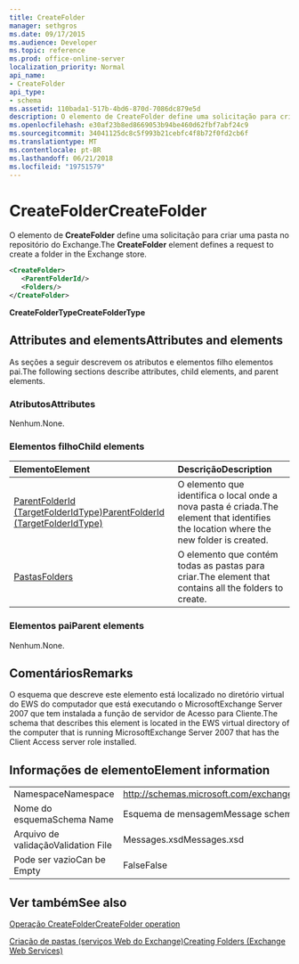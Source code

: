 ```yaml
---
title: CreateFolder
manager: sethgros
ms.date: 09/17/2015
ms.audience: Developer
ms.topic: reference
ms.prod: office-online-server
localization_priority: Normal
api_name:
- CreateFolder
api_type:
- schema
ms.assetid: 110bada1-517b-4bd6-870d-7086dc879e5d
description: O elemento de CreateFolder define uma solicitação para criar uma pasta no repositório do Exchange.
ms.openlocfilehash: e30af23b8ed8669053b94be460d62fbf7abf24c9
ms.sourcegitcommit: 34041125dc8c5f993b21cebfc4f8b72f0fd2cb6f
ms.translationtype: MT
ms.contentlocale: pt-BR
ms.lasthandoff: 06/21/2018
ms.locfileid: "19751579"
---
```

# <a name="createfolder"></a><span data-ttu-id="5c036-103">CreateFolder</span><span class="sxs-lookup"><span data-stu-id="5c036-103">CreateFolder</span></span>

<span data-ttu-id="5c036-104">O elemento de **CreateFolder** define uma solicitação para criar uma pasta no repositório do Exchange.</span><span class="sxs-lookup"><span data-stu-id="5c036-104">The **CreateFolder** element defines a request to create a folder in the Exchange store.</span></span> 
  
```xml
<CreateFolder>
   <ParentFolderId/>
   <Folders/>
</CreateFolder>
```

 <span data-ttu-id="5c036-105">**CreateFolderType**</span><span class="sxs-lookup"><span data-stu-id="5c036-105">**CreateFolderType**</span></span>
## <a name="attributes-and-elements"></a><span data-ttu-id="5c036-106">Attributes and elements</span><span class="sxs-lookup"><span data-stu-id="5c036-106">Attributes and elements</span></span>

<span data-ttu-id="5c036-107">As seções a seguir descrevem os atributos e elementos filho elementos pai.</span><span class="sxs-lookup"><span data-stu-id="5c036-107">The following sections describe attributes, child elements, and parent elements.</span></span>
  
### <a name="attributes"></a><span data-ttu-id="5c036-108">Atributos</span><span class="sxs-lookup"><span data-stu-id="5c036-108">Attributes</span></span>

<span data-ttu-id="5c036-109">Nenhum.</span><span class="sxs-lookup"><span data-stu-id="5c036-109">None.</span></span>
  
### <a name="child-elements"></a><span data-ttu-id="5c036-110">Elementos filho</span><span class="sxs-lookup"><span data-stu-id="5c036-110">Child elements</span></span>

|<span data-ttu-id="5c036-111">**Elemento**</span><span class="sxs-lookup"><span data-stu-id="5c036-111">**Element**</span></span>|<span data-ttu-id="5c036-112">**Descrição**</span><span class="sxs-lookup"><span data-stu-id="5c036-112">**Description**</span></span>|
|:-----|:-----|
|[<span data-ttu-id="5c036-113">ParentFolderId (TargetFolderIdType)</span><span class="sxs-lookup"><span data-stu-id="5c036-113">ParentFolderId (TargetFolderIdType)</span></span>](parentfolderid-targetfolderidtype.md) <br/> |<span data-ttu-id="5c036-114">O elemento que identifica o local onde a nova pasta é criada.</span><span class="sxs-lookup"><span data-stu-id="5c036-114">The element that identifies the location where the new folder is created.</span></span>  <br/> |
|[<span data-ttu-id="5c036-115">Pastas</span><span class="sxs-lookup"><span data-stu-id="5c036-115">Folders</span></span>](folders-ex15websvcsotherref.md) <br/> |<span data-ttu-id="5c036-116">O elemento que contém todas as pastas para criar.</span><span class="sxs-lookup"><span data-stu-id="5c036-116">The element that contains all the folders to create.</span></span>  <br/> |
   
### <a name="parent-elements"></a><span data-ttu-id="5c036-117">Elementos pai</span><span class="sxs-lookup"><span data-stu-id="5c036-117">Parent elements</span></span>

<span data-ttu-id="5c036-118">Nenhum.</span><span class="sxs-lookup"><span data-stu-id="5c036-118">None.</span></span>
  
## <a name="remarks"></a><span data-ttu-id="5c036-119">Comentários</span><span class="sxs-lookup"><span data-stu-id="5c036-119">Remarks</span></span>

<span data-ttu-id="5c036-120">O esquema que descreve este elemento está localizado no diretório virtual do EWS do computador que está executando o MicrosoftExchange Server 2007 que tem instalada a função de servidor de Acesso para Cliente.</span><span class="sxs-lookup"><span data-stu-id="5c036-120">The schema that describes this element is located in the EWS virtual directory of the computer that is running MicrosoftExchange Server 2007 that has the Client Access server role installed.</span></span>
  
## <a name="element-information"></a><span data-ttu-id="5c036-121">Informações de elemento</span><span class="sxs-lookup"><span data-stu-id="5c036-121">Element information</span></span>

|||
|:-----|:-----|
|<span data-ttu-id="5c036-122">Namespace</span><span class="sxs-lookup"><span data-stu-id="5c036-122">Namespace</span></span>  <br/> |http://schemas.microsoft.com/exchange/services/2006/messages  <br/> |
|<span data-ttu-id="5c036-123">Nome do esquema</span><span class="sxs-lookup"><span data-stu-id="5c036-123">Schema Name</span></span>  <br/> |<span data-ttu-id="5c036-124">Esquema de mensagem</span><span class="sxs-lookup"><span data-stu-id="5c036-124">Message schema</span></span>  <br/> |
|<span data-ttu-id="5c036-125">Arquivo de validação</span><span class="sxs-lookup"><span data-stu-id="5c036-125">Validation File</span></span>  <br/> |<span data-ttu-id="5c036-126">Messages.xsd</span><span class="sxs-lookup"><span data-stu-id="5c036-126">Messages.xsd</span></span>  <br/> |
|<span data-ttu-id="5c036-127">Pode ser vazio</span><span class="sxs-lookup"><span data-stu-id="5c036-127">Can be Empty</span></span>  <br/> |<span data-ttu-id="5c036-128">False</span><span class="sxs-lookup"><span data-stu-id="5c036-128">False</span></span>  <br/> |
   
## <a name="see-also"></a><span data-ttu-id="5c036-129">Ver também</span><span class="sxs-lookup"><span data-stu-id="5c036-129">See also</span></span>



[<span data-ttu-id="5c036-130">Operação CreateFolder</span><span class="sxs-lookup"><span data-stu-id="5c036-130">CreateFolder operation</span></span>](createfolder-operation.md)


[<span data-ttu-id="5c036-131">Criação de pastas (serviços Web do Exchange)</span><span class="sxs-lookup"><span data-stu-id="5c036-131">Creating Folders (Exchange Web Services)</span></span>](http://msdn.microsoft.com/library/3b15b0ec-8691-45ed-9a24-a91ff732d6cf%28Office.15%29.aspx)

